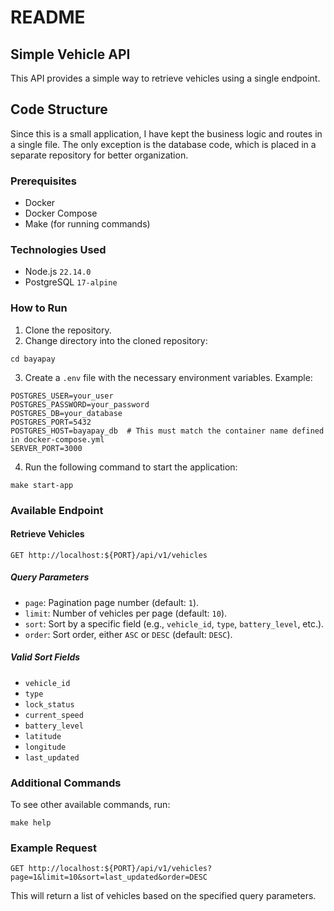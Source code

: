 # README

## Simple Vehicle API

This API provides a simple way to retrieve vehicles using a single endpoint.
## Code Structure
Since this is a small application, I have kept the business logic and routes in a single file. The only exception is the database code, which is placed in a separate repository for better organization.

### Prerequisites

- Docker
- Docker Compose
- Make (for running commands)

### Technologies Used

- Node.js `22.14.0`
- PostgreSQL `17-alpine`

### How to Run

1. Clone the repository.
2. Change directory into the cloned repository:

```
cd bayapay
```

3. Create a `.env` file with the necessary environment variables. Example:

```
POSTGRES_USER=your_user
POSTGRES_PASSWORD=your_password
POSTGRES_DB=your_database
POSTGRES_PORT=5432
POSTGRES_HOST=bayapay_db  # This must match the container name defined in docker-compose.yml
SERVER_PORT=3000
```

4. Run the following command to start the application:

```
make start-app
```

### Available Endpoint

#### Retrieve Vehicles

```
GET http://localhost:${PORT}/api/v1/vehicles
```

##### Query Parameters

- `page`: Pagination page number (default: `1`).
- `limit`: Number of vehicles per page (default: `10`).
- `sort`: Sort by a specific field (e.g., `vehicle_id`, `type`, `battery_level`, etc.).
- `order`: Sort order, either `ASC` or `DESC` (default: `DESC`).

##### Valid Sort Fields

- `vehicle_id`
- `type`
- `lock_status`
- `current_speed`
- `battery_level`
- `latitude`
- `longitude`
- `last_updated`

### Additional Commands

To see other available commands, run:

```
make help
```

### Example Request

```
GET http://localhost:${PORT}/api/v1/vehicles?page=1&limit=10&sort=last_updated&order=DESC
```

This will return a list of vehicles based on the specified query parameters.
